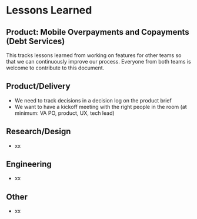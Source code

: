 # Lessons Learned 
## Product: Mobile Overpayments and Copayments (Debt Services)

This tracks lessons learned from working on features for other teams so that we can continuously improve our process. Everyone from both teams is welcome to contribute to this document.

## Product/Delivery
- We need to track decisions in a decision log on the product brief
- We want to have a kickoff meeting with the right people in the room (at minimum: VA PO, product, UX, tech lead)

## Research/Design
- xx

## Engineering
- xx

## Other
- xx

